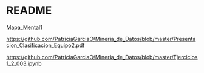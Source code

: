 # README

[Mapa_Mental1](https://github.com/Estibalyz/MineriaDeDatos/blob/master/MapaMental_1_1809399.pdf)

https://github.com/PatriciaGarciaO/Mineria_de_Datos/blob/master/Presentacion_Clasificacion_Equipo2.pdf

https://github.com/PatriciaGarciaO/Mineria_de_Datos/blob/master/Ejercicios1_2_003.ipynb
